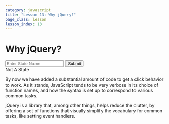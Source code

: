 ```yaml
---
category: javascript
title: "Lesson 13: Why jQuery?"
page_class: lesson
lesson_index: 13
---
```


# Why jQuery?
<script>
    function check_state(text) {
	if(text == 'AL' || text == 'AR' || text == 'WY') {
    $('#answer').html('State!');
	} else {
    $('#answer').html('Not A State');
	}
    }

    function set_answer(text) {
      $('#answer').html(text);
    }
    function check_inputbox() {
    check_state($('#state-name-box').val())
    }
    function set_click_handle() {
      $('#submit-state').click(check_inputbox);
    }
    $(document).ready(set_click_handle);
</script>
<input type=text placeholder='Enter State Name' id=state-name-box>
<input type=submit id=submit-state>
<div id=answer class='answer'>Not A State</div>

By now we have added a substantial amount of code to get a click
behavior to work. As it stands, JavaScript tends to be very verbose in
its choice of function names, and how the syntax is set up to correspond to various common tasks.

jQuery is a library that, among other things, helps reduce the
clutter, by offering a set of functions that visually simplify the
vocabulary for common tasks, like setting event handlers.


